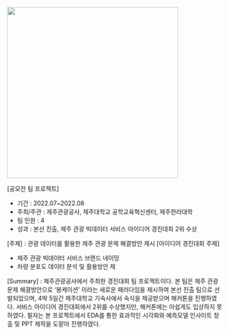 <img src='https://user-images.githubusercontent.com/86222332/231701330-304ef3da-daa9-453c-9378-836186216592.png' heigjt=600 width=400/>


[공모전 팀 프로젝트]
- 기간 : 2022.07~2022.08
- 주최/주관 : 제주관광공사, 제주대학교 공학교육혁신센터, 제주한라대학
- 팀 인원 : 4
- 성과 : 본선 진출, 제주 관광 빅데이터 서비스 아이디어 경진대회 2위 수상

[주제] : 관광 데이터를 활용한 제주 관광 문제 해결방안 제시
[아이디어 경진대회 주제]
- 제주 관광 빅데이터 서비스 브랜드 네이밍
- 차량 분포도 데이터 분석 및 활용방안 제    

[Summary] : 제주관광공사에서 주최한 경진대회 팀 프로젝트이다.
본 팀은 제주 관광 문제 해결방안으로 ‘봉케이션’ 이라는 새로운 패러다임을 제시하여 본선 진출 팀으로 선발되었으며, 4박 5일간 제주대학교 기숙사에서 숙식을 제공받으며 해커톤을 진행하였다. 서비스 아이디어 경진대회에서 2위를 수상했지만, 해커톤에는 아쉽게도 입상하지 못하였다.
필자는 본 프로젝트에서 EDA를 통한 효과적인 시각화와 예측모델 인사이트 창출 및 PPT 제작을 도맡아 진행하였다.

